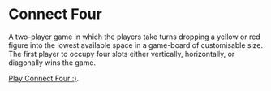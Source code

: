 # Connect Four
A two-player game in which the players take turns dropping a yellow or red figure into the lowest available space in a game-board of customisable size.
The first player to occupy four slots either vertically, horizontally, or diagonally wins the game.


[Play Connect Four :)](nervous-goldwasser-d1fca7.netlify.app/).

